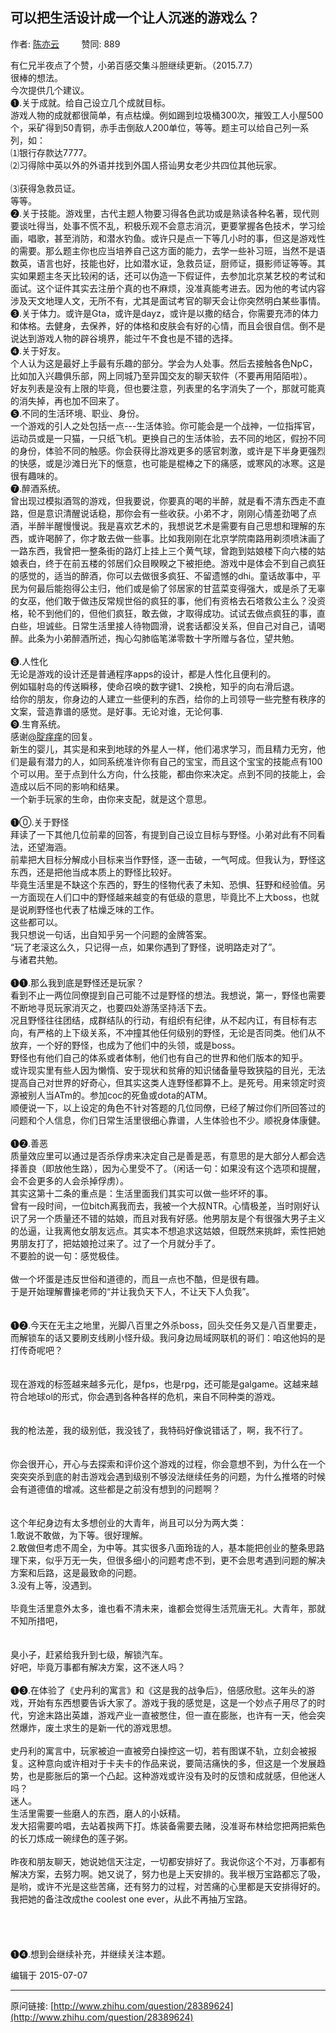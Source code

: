 ## 可以把生活设计成一个让人沉迷的游戏么？

作者: [陈亦云](http://www.zhihu.com/people/chen-yi-yun-4)&nbsp;&nbsp;&nbsp;&nbsp;&nbsp;&nbsp;&nbsp;&nbsp; 赞同: 889


有仁兄半夜点了个赞，小弟百感交集斗胆继续更新。（2015.7.7）<br>很棒的想法。<br>今次提供几个建议。<br>❶.关于成就。给自己设立几个成就目标。<br>游戏人物的成就都很简单，有点枯燥。例如踢到垃圾桶300次，摧毁工人小屋500个，采矿得到50青铜，赤手击倒敌人200单位，等等。题主可以给自己列一系列，如：<br>⑴银行存款达7777。<br>⑵习得除中英以外的外语并找到外国人搭讪男女老少共四位其他玩家。<br><br>⑶获得急救员证。<br>等等。<br>❷.关于技能。游戏里，古代主题人物要习得各色武功或是熟读各种名著，现代则要谈吐得当，处事不慌不乱，积极乐观不会意志消沉，更要掌握各色技术，学习绘画，唱歌，甚至消防，和潜水钓鱼。或许只是点一下等几小时的事，但这是游戏性的需要。那么题主你也应当培养自己这方面的能力，去学一些补习班，当然不是语数英，语言也好，技能也好，比如潜水证，急救员证，厨师证，摄影师证等等。其实如果题主冬天比较闲的话，还可以伪造一下假证件，去参加北京某艺校的考试和面试。这个证件其实去注册个真的也不麻烦，没准真能考进去。因为他的考试内容涉及天文地理人文，无所不有，尤其是面试考官的聊天会让你突然明白某些事情。<br>❸.关于体力。或许是Gta，或许是dayz，或许是以撒的结合，你需要充沛的体力和体格。去健身，去保养，好的体格和皮肤会有好的心情，而且会很自信。倒不是说达到游戏人物的辟谷境界，能过午不食也是不错的选择。<br>❹.关于好友。<br>个人认为这是最好上手最有乐趣的部分。学会为人处事。然后去接触各色NpC，比如加入兴趣俱乐部，网上同城乃至异国交友的聊天软件（不要再用陌陌啦）。<br>好友列表是没有上限的毕竟，但也要注意，列表里的名字消失了一个，那就可能真的消失掉，再也加不回来了。<br>❺.不同的生活环境、职业、身份。<br>一个游戏的引人之处包括一点---生活体验。你可能会是一个战神，一位指挥官，运动员或是一只猫，一只纸飞机。更换自己的生活体验，去不同的地区，假扮不同的身份，体验不同的触感。你会获得比游戏更多的感官刺激，或许是下半身更强烈的快感，或是沙滩日光下的惬意，也可能是棍棒之下的痛感，或寒风的冰寒。这是很有趣味的。<br>❼.醉酒系统。<br>曾出现过模拟酒驾的游戏，但我要说，你要真的喝的半醉，就是看不清东西走不直路，但是意识清醒说话稳，那你会有一些收获。小弟不才，刚刚心情差劲喝了点酒，半醉半醒慢慢说。我是喜欢艺术的，我想说艺术是需要有自己思想和理解的东西，或许喝醉了，你才敢去做一些事。比如我刚刚在北京学院南路用剃须喷沫画了一路东西，我曾把一整条街的路灯上挂上三个黄气球，曾跑到姑娘楼下向六楼的姑娘表白，终于在前五楼的邻居们众目睽睽之下被拒绝。游戏中是体会不到自己疯狂的感觉的，适当的醉酒，你可以去做很多疯狂、不留遗憾的dhi。童话故事中，平民为何最后能抱得公主归，他们或是偷了邻居家的甘蓝菜变得强大，或是杀了无辜的女巫，他们敢于做违反常规世俗的疯狂的事，他们有资格去石塔救公主么？没资格，轮不到他们的，但他们疯狂，敢去做，才取得成功。试试去做点疯狂的事，直白些，坦诚些。日常生活里接人待物圆滑，说套话都没关系，但自己对自己，请喝醉。此条为小弟醉酒所述，掏心勾肺临笔涕零数十字所赠与各位，望共勉。<br><br>❽.人性化<br>无论是游戏的设计还是普通程序apps的设计，都是人性化且便利的。<br>例如辐射岛的传送瞬移，使命召唤的数字键1、2换枪，知乎的向右滑后退。<br>给你的朋友，你身边的人建立一些便利的东西，给你的上司领导一些完整有秩序的文案，营造靠谱的感觉。是好事。无论对谁，无论何事.<br>❾.生育系统。<br>感谢<a href="http://www.zhihu.com/people/88bf909f091a176536be7179bafd44b1" data-hash="88bf909f091a176536be7179bafd44b1" class="member_mention" data-tip="p$b$88bf909f091a176536be7179bafd44b1">@腚痒痒</a>的回复。<br>新生的婴儿，其实是和来到地球的外星人一样，他们渴求学习，而且精力无穷，他们是最有潜力的人，如同系统准许你有自己的宝宝，而且这个宝宝的技能点有100个可以用。至于点到什么方向，什么技能，都由你来决定。点到不同的技能上，会造成以后不同的影响和结果。<br>一个新手玩家的生命，由你来支配，就是这个意思。<br><br>❶⓪.关于野怪<br>拜读了一下其他几位前辈的回答，有提到自己设立目标与野怪。小弟对此有不同看法，还望海涵。<br>前辈把大目标分解成小目标来当作野怪，逐一击破，一气呵成。但我认为，野怪这东西，还是把他当成本质上的野怪比较好。<br>毕竟生活里是不缺这个东西的，野生的怪物代表了未知、恐惧、狂野和经验值。另一方面现在人们口中的野怪越来越变的有低级的意思，毕竟比不上大boss，也就是说刷野怪也代表了枯燥乏味的工作。<br>这些都可以。<br>我只想说一句话，出自知乎另一个问题的金牌答案。<br>“玩了老滚这么久，只记得一点，如果你遇到了野怪，说明路走对了”。<br>与诸君共勉。<br><br>❶❶.那么我到底是野怪还是玩家？<br>看到不止一两位同僚提到自己可能不过是野怪的想法。我想说，第一，野怪也需要不断地寻觅玩家消灭之，也要四处游荡坚持活下去。<br>况且野怪往往团结，成群结队的行动，有组织有纪律，从不起内讧，有目标有志向，有严格的上下级关系，不冲撞其他任何级别的野怪，无论是否同类。他们从不放弃，一个好的野怪，也成为了他们中的头领，或是boss。<br>野怪也有他们自己的体系或者体制，他们也有自己的世界和他们版本的知乎。<br>或许现实里有些人因为懒惰、安于现状和贫瘠的知识储备量导致狭隘的目光，无法提高自己对世界的好奇心，但其实这类人连野怪都算不上。是死号。用来领定时资源被别人当ATm的。参加coc的死鱼或dota的ATM。<br>顺便说一下，以上设定的角色不针对答题的几位同僚，已经了解过你们所回答过的问题和个人信息，你们日常生活里很细心靠谱，人生体验也不少。顺祝身体康健。<br><br>❶❷.善恶<br>质量效应里可以通过是否杀俘虏来决定自己是善是恶，有意思的是大部分人都会选择善良（即放他生路），因为心里受不了。（闲话一句：如果没有这个选项和提醒，会不会更多的人会杀掉俘虏）。<br>其实这第十二条的重点是：生活里面我们其实可以做一些坏坏的事。<br>曾有一段时间，一位bitch离我而去，我被一个大叔NTR。心情极差，当时刚好认识了另一个质量还不错的姑娘，而且对我有好感。他男朋友是个有很强大男子主义的怂逼，让我离他女朋友远点。其实本不想追求这姑娘，但既然来挑衅，索性把她男朋友打了，把姑娘抢过来了。过了一个月就分手了。<br>不要脸的说一句：感觉极佳。<br><br>做一个坏蛋是违反世俗和道德的，而且一点也不酷，但是很有趣。<br>于是开始理解曹操老师的“并让我负天下人，不让天下人负我”。<br><br><br>❶❷.今天在无主之地里，光脚八百里之外杀boss，回头交任务又是八百里要走，而解锁车的话又要刷支线刷小怪升级。我问身边局域网联机的哥们：咱这他妈的是打传奇呢吧？<br><br><br>现在游戏的标签越来越多元化，是fps，也是rpg，还可能是galgame。这越来越符合地球ol的形式，你会遇到各种各样的危机，来自不同种类的游戏。<br><br><br>我的枪法差，我的级别低，我没钱了，我特码好像说错话了，啊，我不行了。<br><br><br>你会很开心，开心与去探索和评价这个游戏的过程，你会意想不到，为什么在一个突突突杀到底的射击游戏会遇到级别不够没法继续任务的问题，为什么推塔的时候会有道德值的增减。这些都是之前没有想到的问题啊？<br><br><br>这个年纪身边有太多想创业的大青年，尚且可以分为两大类：<br>1.敢说不敢做，为下等。很好理解。<br>2.敢做但考虑不周全，为中等。其实很多八面玲珑的人，基本能把创业的整条思路理下来，似乎万无一失，但很多细小的问题考虑不到，更不会思考遇到问题的解决方案和后路，这是最致命的问题。<br>3.没有上等，没遇到。<br><br>毕竟生活里意外太多，谁也看不清未来，谁都会觉得生活荒唐无礼。大青年，那就不知所措吧，<br><br><br>臭小子，赶紧给我升到七级，解锁汽车。<br>好吧，毕竟万事都有解决方案，这不迷人吗？<br><br>❶❸.在体验了《史丹利的寓言》和《这是我的战争后》，倍感欣慰。这年头的游戏，开始有东西想要告诉大家了。游戏于我的感觉是，这是一个妙点子用尽了的时代，穷途末路出英雄，游戏产业一直被憋住，但一直在膨胀，也许有一天，他会突然爆炸，废土求生的是新一代的游戏思想。<br><br>史丹利的寓言中，玩家被迫一直被旁白操控这一切，若有图谋不轨，立刻会被报复。这种意向或许相对于卡夫卡的作品来说，要简洁痛快的多，但这是一个发展趋势，也是膨胀后的第一个凸起。这种游戏或许没有及时的反馈和成就感，但他迷人吗？<br>迷人。<br>生活里需要一些磨人的东西，磨人的小妖精。<br>发大招需要吟唱，去站着挨两下打。炼装备需要去赌，没准哥布林给您把两把紫色的长刀炼成一碗绿色的莲子粥。<br><br>昨夜和朋友聊天，她说她信天注定，一切都安排好了。我说你这个不对，万事都有解决方案，去努力啊。她又说了，努力也是上天安排的。我半根万宝路都忘了吸，是哟，或许不光是这些苦痛，还有努力的过程，对苦痛的心里都是天安排得好的。我把她的备注改成the coolest one ever，从此不再抽万宝路。<br><br><br><br><br>❶❹.想到会继续补充，并继续关注本题。



编辑于 2015-07-07



---
原问链接: [http://www.zhihu.com/question/28389624](http://www.zhihu.com/question/28389624)